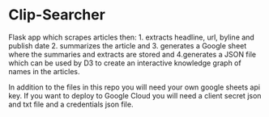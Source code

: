 # Clip-Searcher
Flask app which scrapes articles then: 1. extracts headline, url, byline and publish date 2. summarizes the article and 3. generates a Google sheet where the summaries and extracts are stored and 4.generates a JSON file which can be used by D3 to create an interactive knowledge graph of names in the articles.

In addition to the files in this repo you will need your own google sheets api key. If you want to deploy to Google Cloud you will need a client secret json and txt file and a credentials json file.

